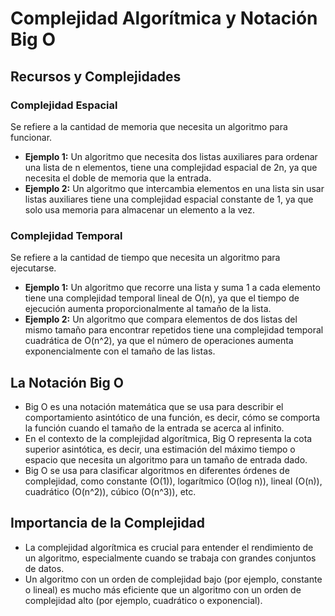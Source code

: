 # Complejidad Algorítmica y Notación Big O

## Recursos y Complejidades

### Complejidad Espacial

Se refiere a la cantidad de memoria que necesita un algoritmo para funcionar.

- **Ejemplo 1:** Un algoritmo que necesita dos listas auxiliares para ordenar una lista de n elementos, tiene una complejidad espacial de 2n, ya que necesita el doble de memoria que la entrada.
- **Ejemplo 2:** Un algoritmo que intercambia elementos en una lista sin usar listas auxiliares tiene una complejidad espacial constante de 1, ya que solo usa memoria para almacenar un elemento a la vez.

### Complejidad Temporal

Se refiere a la cantidad de tiempo que necesita un algoritmo para ejecutarse.

- **Ejemplo 1:** Un algoritmo que recorre una lista y suma 1 a cada elemento tiene una complejidad temporal lineal de O(n), ya que el tiempo de ejecución aumenta proporcionalmente al tamaño de la lista.
- **Ejemplo 2:** Un algoritmo que compara elementos de dos listas del mismo tamaño para encontrar repetidos tiene una complejidad temporal cuadrática de O(n^2), ya que el número de operaciones aumenta exponencialmente con el tamaño de las listas.

## La Notación Big O

- Big O es una notación matemática que se usa para describir el comportamiento asintótico de una función, es decir, cómo se comporta la función cuando el tamaño de la entrada se acerca al infinito.
- En el contexto de la complejidad algorítmica, Big O representa la cota superior asintótica, es decir, una estimación del máximo tiempo o espacio que necesita un algoritmo para un tamaño de entrada dado.
- Big O se usa para clasificar algoritmos en diferentes órdenes de complejidad, como constante (O(1)), logarítmico (O(log n)), lineal (O(n)), cuadrático (O(n^2)), cúbico (O(n^3)), etc.

## Importancia de la Complejidad

- La complejidad algorítmica es crucial para entender el rendimiento de un algoritmo, especialmente cuando se trabaja con grandes conjuntos de datos.
- Un algoritmo con un orden de complejidad bajo (por ejemplo, constante o lineal) es mucho más eficiente que un algoritmo con un orden de complejidad alto (por ejemplo, cuadrático o exponencial).